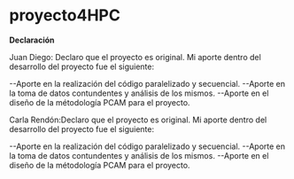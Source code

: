 # proyecto4HPC





**Declaración**

Juan Diego: Declaro que el proyecto es original. Mi aporte dentro del desarrollo del proyecto fue el siguiente:

--Aporte en la realización del código paralelizado y secuencial.
--Aporte en la toma de datos contundentes y análisis de los mismos.
--Aporte en el diseño de la métodología PCAM para el proyecto.

Carla Rendón:Declaro que el proyecto es original. Mi aporte dentro del desarrollo del proyecto fue el siguiente:

--Aporte en la realización del código paralelizado y secuencial.
--Aporte en la toma de datos contundentes y análisis de los mismos.
--Aporte en el diseño de la métodología PCAM para el proyecto.
